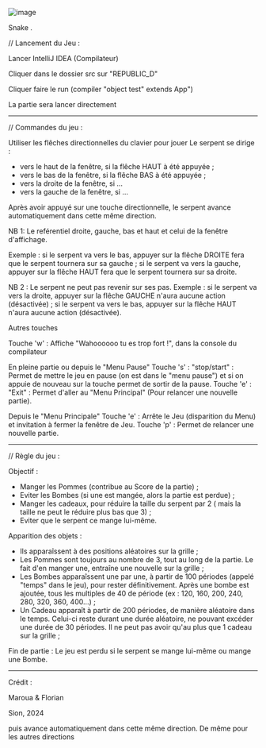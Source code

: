 
![image](https://github.com/Algath/Projet-Snake/assets/153815619/dcd03acf-bcd5-4371-a06c-2a14385bc349)

Snake .

// Lancement du Jeu : 

Lancer IntelliJ IDEA (Compilateur)

Cliquer dans le dossier src sur "REPUBLIC_D"

Cliquer faire le run (compiler "object test" extends App")

La partie sera lancer directement

_____________________________________________________________________________________________________________________________________________________________________________

// Commandes du jeu :

Utiliser les flêches directionnelles du clavier pour jouer 
Le serpent se dirige : 
- vers le haut de la fenêtre, si la flêche HAUT à été appuyée ;
- vers le bas de la fenêtre, si la flêche BAS à été appuyée ;
- vers la droite de la fenêtre, si ...
- vers la gauche de la fenêtre, si ...

Après avoir appuyé sur une touche directionnelle, le serpent avance automatiquement dans cette même direction.

NB 1: Le reférentiel droite, gauche, bas et haut et celui de la fenêtre d'affichage.

Exemple : si le serpent va vers le bas, appuyer sur la flêche DROITE fera que le serpent tournera sur sa gauche ;
          si le serpent va vers la gauche, appuyer sur la flêche HAUT fera que le serpent tournera sur sa droite.

NB 2 : Le serpent ne peut pas revenir sur ses pas.
Exemple : si le serpent va vers la droite, appuyer sur la flêche GAUCHE n'aura aucune action (désactivée) ;
          si le serpent va vers le bas, appuyer sur la flêche HAUT n'aura aucune action (désactivée).

Autres touches

Touche 'w' : Affiche "Wahoooooo tu es trop fort !", dans la console du compilateur

En pleine partie ou depuis le "Menu Pause"
Touche 's' : "stop/start" : Permet de mettre le jeu en pause (on est dans le "menu pause") et si on appuie de nouveau sur la touche permet de sortir de la pause.
Touche 'e' : "Exit" : Permet d'aller au "Menu Principal" (Pour relancer une nouvelle partie).

Depuis le "Menu Principale"
Touche 'e' : Arrête le Jeu (disparition du Menu) et invitation à fermer la fenêtre de Jeu.
Touche 'p' : Permet de relancer une nouvelle partie. 


_____________________________________________________________________________________________________________________________________________________________________________

// Règle du jeu :

Objectif : 
- Manger les Pommes (contribue au Score de la partie) ;
- Eviter les Bombes (si une est mangée, alors la partie est perdue) ;
- Manger les cadeaux, pour réduire la taille du serpent par 2 ( mais la taille ne peut le réduire plus bas que 3) ;
- Eviter que le serpent ce mange lui-même. 

Apparition des objets :
- Ils apparaîssent à des positions aléatoires sur la grille ;
- Les Pommes sont toujours au nombre de 3, tout au long de la partie.
  Le fait d'en manger une, entraîne une nouvelle sur la grille ;
- Les Bombes apparaîssent une par une, à partir de 100 périodes (appelé "temps" dans  le jeu), pour rester définitivement.
  Après une bombe est ajoutée, tous les multiples de 40 de période (ex : 120, 160, 200, 240, 280, 320, 360, 400...) ;
- Un Cadeau apparaît à partir de 200 périodes, de manière aléatoire dans le temps.
  Celui-ci reste durant une durée aléatoire, ne pouvant excéder une durée de 30 périodes.
  Il ne peut pas avoir qu'au plus que 1 cadeau sur la grille ;

 Fin de partie :
 Le jeu est perdu si le serpent se mange lui-même ou mange une Bombe.

 _____________________________________________________________________________________________________________________________________________________________________________

  Crédit :

  Maroua & Florian

  Sion, 2024
  




                      
                      



puis avance automatiquement dans cette même direction.
De même pour les autres directions

